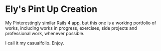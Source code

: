 # Ely's Pint Up Creation #

My Pinterestingly similar Rails 4 app, but this one is a working portfolio of works, including works in progress, exercises, side projects and professional work, whenever possible.

I call it my casualfolio. Enjoy.

